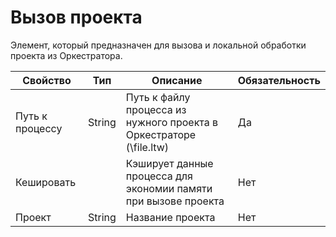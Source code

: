 # Вызов проекта

Элемент, который предназначен для вызова и локальной обработки проекта из Оркестратора. 

| Свойство          | Тип                                                     | Описание                                    | Обязательность          |
| ----------------- | ------------------------------------------------------- | --------------------------------------------|---------------------    |
| Путь к процессу   | String                                                  | Путь к файлу процесса из нужного проекта в Оркестраторе (\file.ltw)   | Да  |
| Кешировать        |                                                         | Кэширует данные процесса для экономии памяти при вызове проекта | Нет |
| Проект            | String                                                  | Название проекта                                                | Нет |
